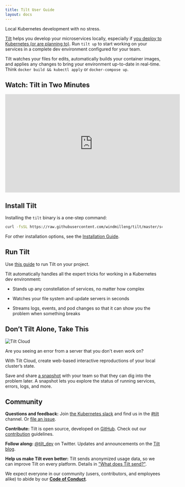 ```yaml
---
title: Tilt User Guide
layout: docs
---
```


Local Kubernetes development with no stress.

[Tilt]({{site.landingurl}}) helps you develop your microservices locally,
especially if [you deploy to Kubernetes (or are planning to)](https://blog.tilt.dev/2020/02/12/local-dev.html).
Run `tilt up` to start working on your services in a complete dev environment
configured for your team.

Tilt watches your files for edits, automatically builds your container images,
and applies any changes to bring your environment
up-to-date in real-time. Think `docker build && kubectl apply` or `docker-compose up`.

## Watch: Tilt in Two Minutes

<div class="block u-padding16">
<iframe class="u-boxShadow" width="560" height="315" src="https://www.youtube.com/embed/oSljj0zHd7U" frameborder="0" allow="accelerometer; autoplay; encrypted-media; gyroscope; picture-in-picture" allowfullscreen></iframe>
</div>

## Install Tilt

Installing the `tilt` binary is a one-step command:

```bash
curl -fsSL https://raw.githubusercontent.com/windmilleng/tilt/master/scripts/install.sh | bash
```

For other installation options, see the [Installation Guide](install.html).

## Run Tilt

Use [this guide](https://docs.tilt.dev/tutorial.html) to run Tilt on your project.

Tilt automatically handles all the expert tricks for working in a Kubernetes dev environment:

- Stands up any constellation of services, no matter how complex

- Watches your file system and update servers in seconds

- Streams logs, events, and pod changes so that it can show you the problem when
something breaks

## Don’t Tilt Alone, Take This

<img src="/assets/svg/TiltCloud-illustration.svg" alt="Tilt Cloud" class="no-shadow u-marginBottomUnit">

Are you seeing an error from a server that you don't even work on?

With Tilt Cloud, create web-based interactive reproductions of your local cluster’s state.

Save and share [a snapshot](snapshots.html) with your team
so that they can dig into the problem later. A snapshot lets you explore the
status of running services, errors, logs, and more.

## Community

**Questions and feedback:** Join [the Kubernetes slack](http://slack.k8s.io) and
 find us in the [#tilt](https://kubernetes.slack.com/messages/CESBL84MV/)
 channel. Or [file an issue](https://github.com/windmilleng/tilt/issues).

**Contribute:** Tilt is open source, developed on [GitHub](https://github.com/windmilleng/tilt). Check out our [contribution](https://github.com/windmilleng/tilt/blob/master/CONTRIBUTING.md) guidelines. 

**Follow along:** [@tilt_dev](https://twitter.com/tilt_dev) on Twitter. Updates
and announcements on the [Tilt blog](https://blog.tilt.dev).

**Help us make Tilt even better:** Tilt sends anonymized usage data, so we can
improve Tilt on every platform. Details in ["What does Tilt
send?"](telemetry_faq.html).

We expect everyone in our community (users, contributors, and employees alike) to abide by our [**Code of Conduct**](code_of_conduct.html).

